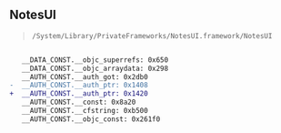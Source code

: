 ## NotesUI

> `/System/Library/PrivateFrameworks/NotesUI.framework/NotesUI`

```diff

   __DATA_CONST.__objc_superrefs: 0x650
   __DATA_CONST.__objc_arraydata: 0x298
   __AUTH_CONST.__auth_got: 0x2db0
-  __AUTH_CONST.__auth_ptr: 0x1408
+  __AUTH_CONST.__auth_ptr: 0x1420
   __AUTH_CONST.__const: 0x8a20
   __AUTH_CONST.__cfstring: 0xb500
   __AUTH_CONST.__objc_const: 0x261f0

```
